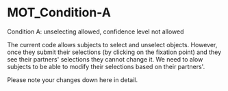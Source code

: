 # MOT_Condition-A

Condition A: unselecting allowed, confidence level not allowed 

The current code allows subjects to select and unselect objects. However, once they submit their selections (by clicking on the fixation point) and they see their partners' selections they cannot change it. We need to alow subjects to be able to modify their selections based on their partners'. 

Please note your changes down here in detail.
